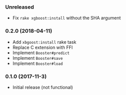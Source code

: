 ### Unreleased

* Fix `rake xgboost:install` without the SHA argument

### 0.2.0 (2018-04-11)

* Add `xbgoost:install` rake task
* Replace C extension with FFI
* Implement `Booster#predict`
* Implement `Booster#save`
* Implement `Booster#load`

### 0.1.0 (2017-11-3)

* Initial release (not functional)
